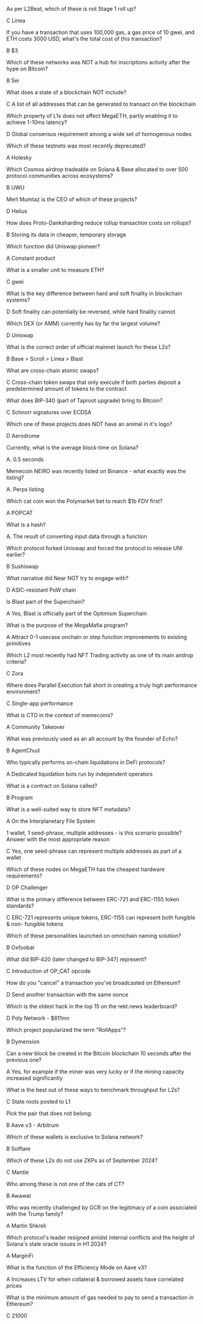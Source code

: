 As per L2Beat, which of these is not Stage 1 roll up?

C Linea

If you have a transaction that uses 100,000 gas, a gas price of 10 gwei, and ETH costs 3000 USD, what's the total cost of this transaction?

B $3

Which of these networks was NOT a hub for inscriptions activity after the hype on Bitcoin?

B Sei

What does a state of a blockchain NOT include?

C  A list of all addresses that can be generated to transact on the blockchain

Which property of L1s does not affect MegaETH, partly enabling it to achieve 1-10ms latency?

D  Global consensus requirement among a wide set of homogenous nodes

Which of these testnets was most recently deprecated?

A Holesky

Which Cosmos airdrop tradeable on Solana & Base allocated to over 500 protocol communities across ecosystems?

B UWU

Mert Mumtaz is the CEO of which of these projects?

D  Helius

How does Proto-Danksharding reduce rollup transaction costs on rollups?

B  Storing its data in cheaper, temporary storage

Which function did Uniswap pioneer?

A  Constant product

What is a smaller unit to measure ETH?

C  gwei

What is the key difference between hard and soft finality in blockchain systems?

D Soft finality can potentially be reversed, while hard finality cannot

Which DEX (or AMM) currently has by far the largest volume?

D  Uniswap

What is the correct order of official mainnet launch for these L2s?

B  Base > Scroll > Linea > Blast

What are cross-chain atomic swaps?

C  Cross-chain token swaps that only execute if both parties deposit a predetermined amount of tokens to the contract

What does BIP-340 (part of Taproot upgrade) bring to Bitcoin?

C  Schnorr signatures over ECDSA

Which one of these projects does NOT have an animal in it's logo?

D  Aerodrome

Currently, what is the average block-time on Solana?

A. 0.5 seconds

Memecoin NEIRO was recently listed on Binance - what exactly was the listing?

A. Perps listing

Which cat coin won the Polymarket bet to reach $1b FDV first?

A  POPCAT

What is a hash?

A. The result of converting input data through a function

Which protocol forked Uniswap and forced the protocol to release UNI earlier?

B  Sushiswap

What narrative did Near NOT try to engage with?

D  ASIC-resistant PoW chain

Is Blast part of the Superchain?

A  Yes, Blast is officially part of the Optimism Superchain

What is the purpose of the MegaMafia program?

A  Attract 0-1 usecase onchain or step function improvements to existing primitives

Which L2 most recently had NFT Trading activity as one of its main airdrop criteria?

 C  Zora

Where does Parallel Execution fall short in creating a truly high performance environment?

C  Single-app performance

What is CTO in the context of memecoins?

A  Community Takeover

What was previously used as an alt account by the founder of Echo?

 B  AgentChud

Who typically performs on-chain liquidations in DeFi protocols?

A  Dedicated liquidation bots run by independent operators

What is a contract on Solana called?

B  Program

What is a well-suited way to store NFT metadata?

A  On the Interplanetary File System

1 wallet, 1 seed-phrase, multiple addresses - is this scenario possible? Answer with the most appropriate reason

C  Yes, one seed-phrase can represent multiple addresses as part of a wallet

Which of these nodes on MegaETH has the cheapest hardware requirements?

D  OP Challenger

What is the primary difference between ERC-721 and ERC-1155 token standards?

C  ERC-721 represents unique tokens, ERC-1155 can represent both fungible & non- fungible tokens

Which of these personalities launched on omnichain naming solution?

B  Oxfoobar

What did BIP-420 (later changed to BIP-347) represent?

C  Introduction of OP_CAT opcode

How do you "cancel" a transaction you've broadcasted on Ethereum?

D  Send another transaction with the same nonce

Which is the oldest hack in the top 15 on the rekt.news leaderboard?

D  Poly Network - $611mn

Which project popularized the term "RollApps"?

B  Dymension

Can a new block be created in the Bitcoin blockchain 10 seconds after the previous one?

A  Yes, for example if the miner was very lucky or if the mining capacity increased significantly

What is the best out of these ways to benchmark throughput for L2s?

C  State roots posted to L1

Pick the pair that does not belong:

B  Aave v3 - Arbitrum

Which of these wallets is exclusive to Solana network?

B  Solflare

Which of these L2s do not use ZKPs as of September 2024?

C  Mantle

Who among these is not one of the cats of CT?

B  Awawat

Who was recently challenged by GCR on the legitimacy of a coin associated with the Trump family?

A  Martin Shkreli

Which protocol's leader resigned amidst internal conflicts and the height of Solana's stale oracle issues in H1 2024?

A  MarginFi

What is the function of the Efficiency Mode on Aave v3?

A  Increases LTV for when collateral & borrowed assets have correlated prices

What is the minimum amount of gas needed to pay to send a transaction in Ethereum?

C  21000
